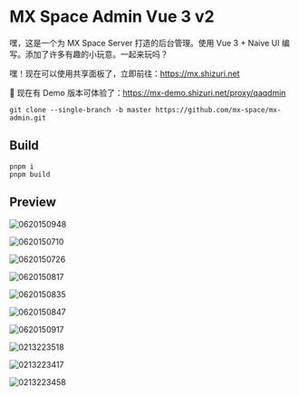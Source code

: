 # MX Space Admin Vue 3 v2


嘿，这是一个为 MX Space Server 打造的后台管理。使用 Vue 3 + Naive UI 编写。添加了许多有趣的小玩意。一起来玩吗？

嘿！现在可以使用共享面板了，立即前往：<https://mx.shizuri.net>

:tada: 现在有 Demo 版本可体验了：<https://mx-demo.shizuri.net/proxy/qaqdmin>

```
git clone --single-branch -b master https://github.com/mx-space/mx-admin.git
```

## Build

```
pnpm i
pnpm build
```

## Preview

![0620150948](https://fastly.jsdelivr.net/gh/Innei/fancy@master/2021/0620150948.png)

![0620150710](https://fastly.jsdelivr.net/gh/Innei/fancy@master/2021/0620150710.png)

![0620150726](https://fastly.jsdelivr.net/gh/Innei/fancy@master/2021/0620150726.png)

![0620150817](https://fastly.jsdelivr.net/gh/Innei/fancy@master/2021/0620150817.png)

![0620150835](https://fastly.jsdelivr.net/gh/Innei/fancy@master/2021/0620150835.png)

![0620150847](https://fastly.jsdelivr.net/gh/Innei/fancy@master/2021/0620150847.png)

![0620150917](https://fastly.jsdelivr.net/gh/Innei/fancy@master/2021/0620150917.png)

![0213223518](https://fastly.jsdelivr.net/gh/Innei/fancy@master/2022/0213223518.png)

![0213223417](https://fastly.jsdelivr.net/gh/Innei/fancy@master/2022/0213223417.png)

![0213223458](https://fastly.jsdelivr.net/gh/Innei/fancy@master/2022/0213223458.png)
